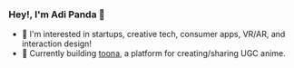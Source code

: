 ### Hey!, I'm Adi Panda :wave:

- 🚀 I'm interested in startups, creative tech, consumer apps, VR/AR, and interaction design!
- 🍣 Currently building [toona](https://toona.io), a platform for creating/sharing UGC anime.

